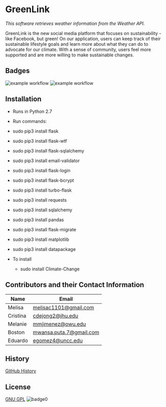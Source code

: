 # GreenLink
*This software retrieves weather information from the Weather API.*


GreenLink is the new social media platform that focuses on sustainability - like Facebook, but green! 
On our application, users can keep track of their sustainable lifestyle goals and learn more about what they can do to advocate for our climate.
With a sense of community, users feel more supported and are more willing to make sustainable changes.

## Badges
![example workflow](https://github.com/Mwansa1/Climate-Change/actions/workflows/style.yaml/badge.svg)
![example workflow](https://github.com/Mwansa1/Climate-Change/actions/workflows/test.yaml/badge.svg)


## Installation
* Runs in Python 2.7
* Run commands: 
* sudo pip3 install flask
* sudo pip3 install flask-wtf
* sudo pip3 install flask-sqlalchemy
* sudo pip3 install email-validator
* sudo pip3 install flask-login
* sudo pip3 install flask-bcrypt
* sudo pip3 install turbo-flask
* sudo pip3 install requests
* sudo pip3 install sqlalchemy
* sudo pip3 install pandas
* sudo pip3 install flask-migrate
* sudo pip3 install matplotlib
* sudo pip3 install datapackage
      
* To install
  * sudo install Climate-Change 
  
## Contributors and their Contact Information
Name         | Email
------------ | -------------------------
Melisa   | melisac1101@gmail.com
Cristina       | cdejong2@jhu.edu 
Melanie       |mmjimenez@owu.edu 
Boston       | mwansa.puta.7@gmail.com
Eduardo       | egomez4@uncc.edu




## History
[GitHub History](http://github.com)


## License
[GNU GPL](license)
![badge0](https://img.shields.io/static/v1?label=License&message=GNU&color=<BLUE>)


